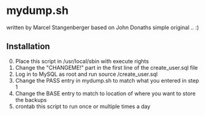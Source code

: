 # mydump.sh
written by Marcel Stangenberger
based on John Donaths simple original .. :)

## Installation

 0. Place this script in /usr/local/sbin with execute rights
 1. Change the "CHANGEME!" part in the first line of the create_user.sql file
 2. Log in to MySQL as root and run source <pathto>/create_user.sql
 2. Change the PASS entry in mydump.sh to match what you entered in step 1
 3. Change the BASE entry to match to location of where you want to store the backups
 4. crontab this script to run once or multiple times a day
